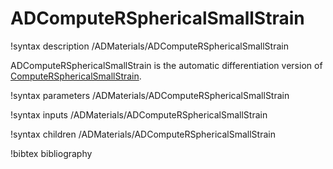 # ADComputeRSphericalSmallStrain<RESIDUAL>

!syntax description /ADMaterials/ADComputeRSphericalSmallStrain<RESIDUAL>

ADComputeRSphericalSmallStrain is the automatic differentiation version of
[ComputeRSphericalSmallStrain](/ComputeRSphericalSmallStrain.md).

!syntax parameters /ADMaterials/ADComputeRSphericalSmallStrain<RESIDUAL>

!syntax inputs /ADMaterials/ADComputeRSphericalSmallStrain<RESIDUAL>

!syntax children /ADMaterials/ADComputeRSphericalSmallStrain<RESIDUAL>

!bibtex bibliography
